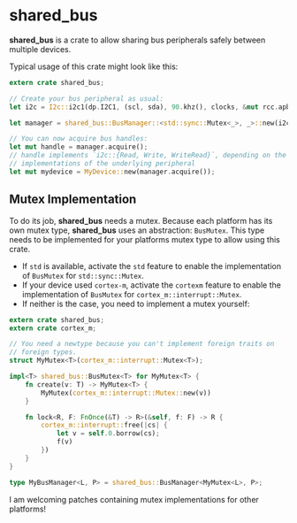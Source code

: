 # shared\_bus

**shared_bus** is a crate to allow sharing bus peripherals safely between multiple devices.

Typical usage of this crate might look like this:
```rust
extern crate shared_bus;

// Create your bus peripheral as usual:
let i2c = I2c::i2c1(dp.I2C1, (scl, sda), 90.khz(), clocks, &mut rcc.apb1);

let manager = shared_bus::BusManager::<std::sync::Mutex<_>, _>::new(i2c);

// You can now acquire bus handles:
let mut handle = manager.acquire();
// handle implements `i2c::{Read, Write, WriteRead}`, depending on the
// implementations of the underlying peripheral
let mut mydevice = MyDevice::new(manager.acquire());
```

## Mutex Implementation
To do its job, **shared_bus** needs a mutex. Because each platform has its own
mutex type, **shared_bus** uses an abstraction: `BusMutex`. This type
needs to be implemented for your platforms mutex type to allow using this
crate.

* If `std` is available, activate the `std` feature to enable the implementation
of `BusMutex` for `std::sync::Mutex`.
* If your device used `cortex-m`, activate the `cortexm` feature to enable the implementation
of `BusMutex` for `cortex_m::interrupt::Mutex`.
* If neither is the case, you need to implement a mutex yourself:

```rust
extern crate shared_bus;
extern crate cortex_m;

// You need a newtype because you can't implement foreign traits on
// foreign types.
struct MyMutex<T>(cortex_m::interrupt::Mutex<T>);

impl<T> shared_bus::BusMutex<T> for MyMutex<T> {
    fn create(v: T) -> MyMutex<T> {
        MyMutex(cortex_m::interrupt::Mutex::new(v))
    }

    fn lock<R, F: FnOnce(&T) -> R>(&self, f: F) -> R {
        cortex_m::interrupt::free(|cs| {
            let v = self.0.borrow(cs);
            f(v)
        })
    }
}

type MyBusManager<L, P> = shared_bus::BusManager<MyMutex<L>, P>;
```

I am welcoming patches containing mutex implementations for other platforms!
